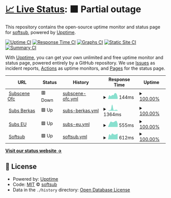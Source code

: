 # [📈 Live Status](https://softsub.github.io/uptime): <!--live status--> **🟧 Partial outage**

This repository contains the open-source uptime monitor and status page for [softsub](https://softsub.github.io/uptime), powered by [Upptime](https://github.com/upptime/upptime).

[![Uptime CI](https://github.com/softsub/uptime/workflows/Uptime%20CI/badge.svg)](https://github.com/softsub/uptime/actions?query=workflow%3A%22Uptime+CI%22)
[![Response Time CI](https://github.com/softsub/uptime/workflows/Response%20Time%20CI/badge.svg)](https://github.com/softsub/uptime/actions?query=workflow%3A%22Response+Time+CI%22)
[![Graphs CI](https://github.com/softsub/uptime/workflows/Graphs%20CI/badge.svg)](https://github.com/softsub/uptime/actions?query=workflow%3A%22Graphs+CI%22)
[![Static Site CI](https://github.com/softsub/uptime/workflows/Static%20Site%20CI/badge.svg)](https://github.com/softsub/uptime/actions?query=workflow%3A%22Static+Site+CI%22)
[![Summary CI](https://github.com/softsub/uptime/workflows/Summary%20CI/badge.svg)](https://github.com/softsub/uptime/actions?query=workflow%3A%22Summary+CI%22)

With [Upptime](https://upptime.js.org), you can get your own unlimited and free uptime monitor and status page, powered entirely by a GitHub repository. We use [Issues](https://github.com/softsub/uptime/issues) as incident reports, [Actions](https://github.com/softsub/uptime/actions) as uptime monitors, and [Pages](https://softsub.github.io/uptime) for the status page.

<!--start: status pages-->
<!-- This summary is generated by Upptime (https://github.com/upptime/upptime) -->
<!-- Do not edit this manually, your changes will be overwritten -->
<!-- prettier-ignore -->
| URL | Status | History | Response Time | Uptime |
| --- | ------ | ------- | ------------- | ------ |
| <img alt="" src="https://icons.duckduckgo.com/ip3/subscene.com.ico" height="13"> [Subscene Ofc](https://subscene.com) | 🟥 Down | [subscene-ofc.yml](https://github.com/softsub/uptime/commits/HEAD/history/subscene-ofc.yml) | <details><summary><img alt="Response time graph" src="./graphs/subscene-ofc/response-time-week.png" height="20"> 144ms</summary><br><a href="https://softsub.github.io/uptime/history/subscene-ofc"><img alt="Response time 127" src="https://img.shields.io/endpoint?url=https%3A%2F%2Fraw.githubusercontent.com%2Fsoftsub%2Fuptime%2FHEAD%2Fapi%2Fsubscene-ofc%2Fresponse-time.json"></a><br><a href="https://softsub.github.io/uptime/history/subscene-ofc"><img alt="24-hour response time 114" src="https://img.shields.io/endpoint?url=https%3A%2F%2Fraw.githubusercontent.com%2Fsoftsub%2Fuptime%2FHEAD%2Fapi%2Fsubscene-ofc%2Fresponse-time-day.json"></a><br><a href="https://softsub.github.io/uptime/history/subscene-ofc"><img alt="7-day response time 144" src="https://img.shields.io/endpoint?url=https%3A%2F%2Fraw.githubusercontent.com%2Fsoftsub%2Fuptime%2FHEAD%2Fapi%2Fsubscene-ofc%2Fresponse-time-week.json"></a><br><a href="https://softsub.github.io/uptime/history/subscene-ofc"><img alt="30-day response time 146" src="https://img.shields.io/endpoint?url=https%3A%2F%2Fraw.githubusercontent.com%2Fsoftsub%2Fuptime%2FHEAD%2Fapi%2Fsubscene-ofc%2Fresponse-time-month.json"></a><br><a href="https://softsub.github.io/uptime/history/subscene-ofc"><img alt="1-year response time 133" src="https://img.shields.io/endpoint?url=https%3A%2F%2Fraw.githubusercontent.com%2Fsoftsub%2Fuptime%2FHEAD%2Fapi%2Fsubscene-ofc%2Fresponse-time-year.json"></a></details> | <details><summary><a href="https://softsub.github.io/uptime/history/subscene-ofc">100.00%</a></summary><a href="https://softsub.github.io/uptime/history/subscene-ofc"><img alt="All-time uptime 99.07%" src="https://img.shields.io/endpoint?url=https%3A%2F%2Fraw.githubusercontent.com%2Fsoftsub%2Fuptime%2FHEAD%2Fapi%2Fsubscene-ofc%2Fuptime.json"></a><br><a href="https://softsub.github.io/uptime/history/subscene-ofc"><img alt="24-hour uptime 100.00%" src="https://img.shields.io/endpoint?url=https%3A%2F%2Fraw.githubusercontent.com%2Fsoftsub%2Fuptime%2FHEAD%2Fapi%2Fsubscene-ofc%2Fuptime-day.json"></a><br><a href="https://softsub.github.io/uptime/history/subscene-ofc"><img alt="7-day uptime 100.00%" src="https://img.shields.io/endpoint?url=https%3A%2F%2Fraw.githubusercontent.com%2Fsoftsub%2Fuptime%2FHEAD%2Fapi%2Fsubscene-ofc%2Fuptime-week.json"></a><br><a href="https://softsub.github.io/uptime/history/subscene-ofc"><img alt="30-day uptime 100.00%" src="https://img.shields.io/endpoint?url=https%3A%2F%2Fraw.githubusercontent.com%2Fsoftsub%2Fuptime%2FHEAD%2Fapi%2Fsubscene-ofc%2Fuptime-month.json"></a><br><a href="https://softsub.github.io/uptime/history/subscene-ofc"><img alt="1-year uptime 100.00%" src="https://img.shields.io/endpoint?url=https%3A%2F%2Fraw.githubusercontent.com%2Fsoftsub%2Fuptime%2FHEAD%2Fapi%2Fsubscene-ofc%2Fuptime-year.json"></a></details>
| <img alt="" src="https://icons.duckduckgo.com/ip3/sub.berkas.eu.org.ico" height="13"> [Subs Berkas](https://sub.berkas.eu.org) | 🟩 Up | [subs-berkas.yml](https://github.com/softsub/uptime/commits/HEAD/history/subs-berkas.yml) | <details><summary><img alt="Response time graph" src="./graphs/subs-berkas/response-time-week.png" height="20"> 1364ms</summary><br><a href="https://softsub.github.io/uptime/history/subs-berkas"><img alt="Response time 561" src="https://img.shields.io/endpoint?url=https%3A%2F%2Fraw.githubusercontent.com%2Fsoftsub%2Fuptime%2FHEAD%2Fapi%2Fsubs-berkas%2Fresponse-time.json"></a><br><a href="https://softsub.github.io/uptime/history/subs-berkas"><img alt="24-hour response time 760" src="https://img.shields.io/endpoint?url=https%3A%2F%2Fraw.githubusercontent.com%2Fsoftsub%2Fuptime%2FHEAD%2Fapi%2Fsubs-berkas%2Fresponse-time-day.json"></a><br><a href="https://softsub.github.io/uptime/history/subs-berkas"><img alt="7-day response time 1364" src="https://img.shields.io/endpoint?url=https%3A%2F%2Fraw.githubusercontent.com%2Fsoftsub%2Fuptime%2FHEAD%2Fapi%2Fsubs-berkas%2Fresponse-time-week.json"></a><br><a href="https://softsub.github.io/uptime/history/subs-berkas"><img alt="30-day response time 730" src="https://img.shields.io/endpoint?url=https%3A%2F%2Fraw.githubusercontent.com%2Fsoftsub%2Fuptime%2FHEAD%2Fapi%2Fsubs-berkas%2Fresponse-time-month.json"></a><br><a href="https://softsub.github.io/uptime/history/subs-berkas"><img alt="1-year response time 672" src="https://img.shields.io/endpoint?url=https%3A%2F%2Fraw.githubusercontent.com%2Fsoftsub%2Fuptime%2FHEAD%2Fapi%2Fsubs-berkas%2Fresponse-time-year.json"></a></details> | <details><summary><a href="https://softsub.github.io/uptime/history/subs-berkas">100.00%</a></summary><a href="https://softsub.github.io/uptime/history/subs-berkas"><img alt="All-time uptime 95.79%" src="https://img.shields.io/endpoint?url=https%3A%2F%2Fraw.githubusercontent.com%2Fsoftsub%2Fuptime%2FHEAD%2Fapi%2Fsubs-berkas%2Fuptime.json"></a><br><a href="https://softsub.github.io/uptime/history/subs-berkas"><img alt="24-hour uptime 100.00%" src="https://img.shields.io/endpoint?url=https%3A%2F%2Fraw.githubusercontent.com%2Fsoftsub%2Fuptime%2FHEAD%2Fapi%2Fsubs-berkas%2Fuptime-day.json"></a><br><a href="https://softsub.github.io/uptime/history/subs-berkas"><img alt="7-day uptime 100.00%" src="https://img.shields.io/endpoint?url=https%3A%2F%2Fraw.githubusercontent.com%2Fsoftsub%2Fuptime%2FHEAD%2Fapi%2Fsubs-berkas%2Fuptime-week.json"></a><br><a href="https://softsub.github.io/uptime/history/subs-berkas"><img alt="30-day uptime 100.00%" src="https://img.shields.io/endpoint?url=https%3A%2F%2Fraw.githubusercontent.com%2Fsoftsub%2Fuptime%2FHEAD%2Fapi%2Fsubs-berkas%2Fuptime-month.json"></a><br><a href="https://softsub.github.io/uptime/history/subs-berkas"><img alt="1-year uptime 95.12%" src="https://img.shields.io/endpoint?url=https%3A%2F%2Fraw.githubusercontent.com%2Fsoftsub%2Fuptime%2FHEAD%2Fapi%2Fsubs-berkas%2Fuptime-year.json"></a></details>
| <img alt="" src="https://icons.duckduckgo.com/ip3/subscene.eu.org.ico" height="13"> [Subs EU](https://subscene.eu.org) | 🟩 Up | [subs-eu.yml](https://github.com/softsub/uptime/commits/HEAD/history/subs-eu.yml) | <details><summary><img alt="Response time graph" src="./graphs/subs-eu/response-time-week.png" height="20"> 555ms</summary><br><a href="https://softsub.github.io/uptime/history/subs-eu"><img alt="Response time 1428" src="https://img.shields.io/endpoint?url=https%3A%2F%2Fraw.githubusercontent.com%2Fsoftsub%2Fuptime%2FHEAD%2Fapi%2Fsubs-eu%2Fresponse-time.json"></a><br><a href="https://softsub.github.io/uptime/history/subs-eu"><img alt="24-hour response time 656" src="https://img.shields.io/endpoint?url=https%3A%2F%2Fraw.githubusercontent.com%2Fsoftsub%2Fuptime%2FHEAD%2Fapi%2Fsubs-eu%2Fresponse-time-day.json"></a><br><a href="https://softsub.github.io/uptime/history/subs-eu"><img alt="7-day response time 555" src="https://img.shields.io/endpoint?url=https%3A%2F%2Fraw.githubusercontent.com%2Fsoftsub%2Fuptime%2FHEAD%2Fapi%2Fsubs-eu%2Fresponse-time-week.json"></a><br><a href="https://softsub.github.io/uptime/history/subs-eu"><img alt="30-day response time 557" src="https://img.shields.io/endpoint?url=https%3A%2F%2Fraw.githubusercontent.com%2Fsoftsub%2Fuptime%2FHEAD%2Fapi%2Fsubs-eu%2Fresponse-time-month.json"></a><br><a href="https://softsub.github.io/uptime/history/subs-eu"><img alt="1-year response time 1559" src="https://img.shields.io/endpoint?url=https%3A%2F%2Fraw.githubusercontent.com%2Fsoftsub%2Fuptime%2FHEAD%2Fapi%2Fsubs-eu%2Fresponse-time-year.json"></a></details> | <details><summary><a href="https://softsub.github.io/uptime/history/subs-eu">100.00%</a></summary><a href="https://softsub.github.io/uptime/history/subs-eu"><img alt="All-time uptime 97.52%" src="https://img.shields.io/endpoint?url=https%3A%2F%2Fraw.githubusercontent.com%2Fsoftsub%2Fuptime%2FHEAD%2Fapi%2Fsubs-eu%2Fuptime.json"></a><br><a href="https://softsub.github.io/uptime/history/subs-eu"><img alt="24-hour uptime 100.00%" src="https://img.shields.io/endpoint?url=https%3A%2F%2Fraw.githubusercontent.com%2Fsoftsub%2Fuptime%2FHEAD%2Fapi%2Fsubs-eu%2Fuptime-day.json"></a><br><a href="https://softsub.github.io/uptime/history/subs-eu"><img alt="7-day uptime 100.00%" src="https://img.shields.io/endpoint?url=https%3A%2F%2Fraw.githubusercontent.com%2Fsoftsub%2Fuptime%2FHEAD%2Fapi%2Fsubs-eu%2Fuptime-week.json"></a><br><a href="https://softsub.github.io/uptime/history/subs-eu"><img alt="30-day uptime 100.00%" src="https://img.shields.io/endpoint?url=https%3A%2F%2Fraw.githubusercontent.com%2Fsoftsub%2Fuptime%2FHEAD%2Fapi%2Fsubs-eu%2Fuptime-month.json"></a><br><a href="https://softsub.github.io/uptime/history/subs-eu"><img alt="1-year uptime 95.27%" src="https://img.shields.io/endpoint?url=https%3A%2F%2Fraw.githubusercontent.com%2Fsoftsub%2Fuptime%2FHEAD%2Fapi%2Fsubs-eu%2Fuptime-year.json"></a></details>
| <img alt="" src="https://icons.duckduckgo.com/ip3/softsub.eu.org.ico" height="13"> [Softsub](https://softsub.eu.org) | 🟩 Up | [softsub.yml](https://github.com/softsub/uptime/commits/HEAD/history/softsub.yml) | <details><summary><img alt="Response time graph" src="./graphs/softsub/response-time-week.png" height="20"> 612ms</summary><br><a href="https://softsub.github.io/uptime/history/softsub"><img alt="Response time 1203" src="https://img.shields.io/endpoint?url=https%3A%2F%2Fraw.githubusercontent.com%2Fsoftsub%2Fuptime%2FHEAD%2Fapi%2Fsoftsub%2Fresponse-time.json"></a><br><a href="https://softsub.github.io/uptime/history/softsub"><img alt="24-hour response time 545" src="https://img.shields.io/endpoint?url=https%3A%2F%2Fraw.githubusercontent.com%2Fsoftsub%2Fuptime%2FHEAD%2Fapi%2Fsoftsub%2Fresponse-time-day.json"></a><br><a href="https://softsub.github.io/uptime/history/softsub"><img alt="7-day response time 612" src="https://img.shields.io/endpoint?url=https%3A%2F%2Fraw.githubusercontent.com%2Fsoftsub%2Fuptime%2FHEAD%2Fapi%2Fsoftsub%2Fresponse-time-week.json"></a><br><a href="https://softsub.github.io/uptime/history/softsub"><img alt="30-day response time 686" src="https://img.shields.io/endpoint?url=https%3A%2F%2Fraw.githubusercontent.com%2Fsoftsub%2Fuptime%2FHEAD%2Fapi%2Fsoftsub%2Fresponse-time-month.json"></a><br><a href="https://softsub.github.io/uptime/history/softsub"><img alt="1-year response time 1176" src="https://img.shields.io/endpoint?url=https%3A%2F%2Fraw.githubusercontent.com%2Fsoftsub%2Fuptime%2FHEAD%2Fapi%2Fsoftsub%2Fresponse-time-year.json"></a></details> | <details><summary><a href="https://softsub.github.io/uptime/history/softsub">100.00%</a></summary><a href="https://softsub.github.io/uptime/history/softsub"><img alt="All-time uptime 96.79%" src="https://img.shields.io/endpoint?url=https%3A%2F%2Fraw.githubusercontent.com%2Fsoftsub%2Fuptime%2FHEAD%2Fapi%2Fsoftsub%2Fuptime.json"></a><br><a href="https://softsub.github.io/uptime/history/softsub"><img alt="24-hour uptime 100.00%" src="https://img.shields.io/endpoint?url=https%3A%2F%2Fraw.githubusercontent.com%2Fsoftsub%2Fuptime%2FHEAD%2Fapi%2Fsoftsub%2Fuptime-day.json"></a><br><a href="https://softsub.github.io/uptime/history/softsub"><img alt="7-day uptime 100.00%" src="https://img.shields.io/endpoint?url=https%3A%2F%2Fraw.githubusercontent.com%2Fsoftsub%2Fuptime%2FHEAD%2Fapi%2Fsoftsub%2Fuptime-week.json"></a><br><a href="https://softsub.github.io/uptime/history/softsub"><img alt="30-day uptime 100.00%" src="https://img.shields.io/endpoint?url=https%3A%2F%2Fraw.githubusercontent.com%2Fsoftsub%2Fuptime%2FHEAD%2Fapi%2Fsoftsub%2Fuptime-month.json"></a><br><a href="https://softsub.github.io/uptime/history/softsub"><img alt="1-year uptime 95.30%" src="https://img.shields.io/endpoint?url=https%3A%2F%2Fraw.githubusercontent.com%2Fsoftsub%2Fuptime%2FHEAD%2Fapi%2Fsoftsub%2Fuptime-year.json"></a></details>

<!--end: status pages-->

[**Visit our status website →**](https://softsub.github.io/uptime)

## 📄 License

- Powered by: [Upptime](https://github.com/upptime/upptime)
- Code: [MIT](./LICENSE) © [softsub](https://softsub.github.io/uptime)
- Data in the `./history` directory: [Open Database License](https://opendatacommons.org/licenses/odbl/1-0/)
